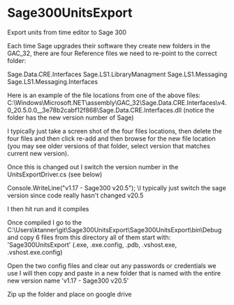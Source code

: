 # Sage300UnitsExport
Export units from time editor to Sage 300

Each time Sage upgrades their software they create new folders in the GAC_32, there are four Reference files 
we need to re-point to the correct folder:

Sage.Data.CRE.Interfaces
Sage.LS1.LibraryManagment
Sage.LS1.Messaging
Sage.LS1.Messaging.Interfaces

Here is an example of the file locations from one of the above files:
C:\Windows\Microsoft.NET\assembly\GAC_32\Sage.Data.CRE.Interfaces\v4.0_20.5.0.0__3e78b2cabf12f868\Sage.Data.CRE.Interfaces.dll  (notice the folder has the new version number of Sage)

I typically just take a screen shot of the four files locations, then delete the four files and then click re-add and then browse for the new file location (you may see older versions of that folder, select version that matches current new version).

Once this is changed out I switch the version number in the UnitsExportDriver.cs (see below)

Console.WriteLine("v1.17 - Sage300 v20.5");  \\I typically just switch the sage version since code really hasn't changed v20.5

I then hit run and it compiles

Once compiled I go to the C:\Users\ktanner\git\Sage300UnitsExport\Sage300UnitsExport\bin\Debug and copy 6 files from this directory all of them start with:
'Sage300UnitsExport'  (.exe, .exe.config, .pdb, .vshost.exe, .vshost.exe.config)

Open the two config files and clear out any passwords or credentials we use
I will then copy and paste in a new folder that is named with the entire new version name  'v1.17 - Sage300 v20.5' 

Zip up the folder and place on google drive

